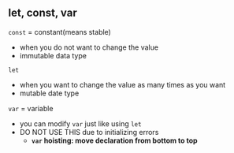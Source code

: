 ## let, const, var

`const` = constant(means stable)

- when you do not want to change the value
- immutable data type

`let`

- when you want to change the value as many times as you want
- mutable date type

`var` = variable

- you can modify `var` just like using `let`
- DO NOT USE THIS due to initializing errors
  - **`var` hoisting: move declaration from bottom to top**
